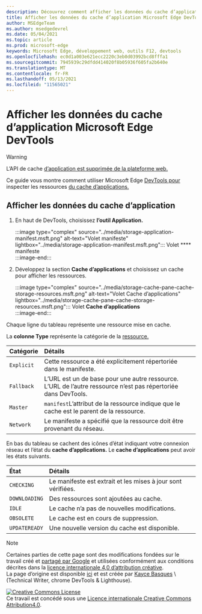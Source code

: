 ```yaml
---
description: Découvrez comment afficher les données du cache d’application à partir du panneau Application de Microsoft Edge DevTools.
title: Afficher les données du cache d’application Microsoft Edge DevTools
author: MSEdgeTeam
ms.author: msedgedevrel
ms.date: 05/04/2021
ms.topic: article
ms.prod: microsoft-edge
keywords: Microsoft Edge, développement web, outils F12, devtools
ms.openlocfilehash: ec0d1a003e621ecc2220c3eb0d03992bcd8fffa1
ms.sourcegitcommit: 7945939c29dfdd414020f8b05936f605fa2b640e
ms.translationtype: MT
ms.contentlocale: fr-FR
ms.lasthandoff: 05/13/2021
ms.locfileid: "11565021"
---
```

<!-- Copyright Kayce Basques 

   Licensed under the Apache License, Version 2.0 (the "License");
   you may not use this file except in compliance with the License.
   You may obtain a copy of the License at

       https://www.apache.org/licenses/LICENSE-2.0

   Unless required by applicable law or agreed to in writing, software
   distributed under the License is distributed on an "AS IS" BASIS,
   WITHOUT WARRANTIES OR CONDITIONS OF ANY KIND, either express or implied.
   See the License for the specific language governing permissions and
   limitations under the License.  -->  
# <a name="view-application-cache-data-with-microsoft-edge-devtools"></a>Afficher les données du cache d’application Microsoft Edge DevTools  

> [!WARNING]
> L’API de cache [d’application est supprimée de la plateforme web.][HTMLStandardOfflineWebApplications]  

<!--todo: Replace [HTMLStandardOfflineWebApplications] with [WebDevAppcacheRemoval].  -->  

Ce guide vous montre comment utiliser Microsoft Edge [DevTools pour][MicrosoftEdgeDevTools] inspecter les ressources [du cache d’applications.][MDNWebAPIsWindowApplicationCache]  

## <a name="view-application-cache-data"></a>Afficher les données du cache d’application  

1.  En haut de DevTools, choisissez **l’outil Application.**  
    
    :::image type="complex" source="../media/storage-application-manifest.msft.png" alt-text="Volet manifeste" lightbox="../media/storage-application-manifest.msft.png":::
       Volet **** manifeste  
    :::image-end:::  

1.  Développez la section **Cache d’applications** et choisissez un cache pour afficher les ressources.  
    
    :::image type="complex" source="../media/storage-cache-pane-cache-storage-resources.msft.png" alt-text="Volet Cache d’applications" lightbox="../media/storage-cache-pane-cache-storage-resources.msft.png":::
       Volet **Cache d’applications**  
    :::image-end:::  

Chaque ligne du tableau représente une ressource mise en cache.  

La **colonne Type** représente la catégorie de la [ressource.][MDNHTMLResourcesInAnApplicationCache]  

| Catégorie | Détails |  
|:--- |:--- |  
| `Explicit` | Cette ressource a été explicitement répertoriée dans le manifeste. |  
| `Fallback` | L’URL est un de base pour une autre ressource.  L’URL de l’autre ressource n’est pas répertoriée dans DevTools. |  
| `Master` | `manifest`L’attribut de la ressource indique que le cache est le parent de la ressource. |  
| `Network` | Le manifeste a spécifié que la ressource doit être provenant du réseau. |  

<!--todo:  replace "Master" phrasing if possible.  -->  

En bas du tableau se cachent des icônes d’état indiquant votre connexion réseau et l’état du **cache d’applications.**  Le **cache d’applications** peut avoir les états suivants.  

| État | Détails |  
|:--- |:--- |  
| `CHECKING` | Le manifeste est extrait et les mises à jour sont vérifiées. |  
| `DOWNLOADING` | Des ressources sont ajoutées au cache. |  
| `IDLE` | Le cache n’a pas de nouvelles modifications. |  
| `OBSOLETE` | Le cache est en cours de suppression. |  
| `UPDATEREADY` |  Une nouvelle version du cache est disponible. |  

<!-- links -->  

[MicrosoftEdgeDevTools]: ../../devtools-guide-chromium/index.md "Microsoft Edge outils de développement (Chromium) | Documents Microsoft"  

[HTMLStandardOfflineWebApplications]: https://html.spec.whatwg.org/multipage/offline.html#offline "Applications Web hors connexion - Html Standard"  

[MDNHTMLResourcesInAnApplicationCache]: https://developer.mozilla.org/docs/Web/HTML/Using_the_application_cache#Resources_in_an_application_cache "Ressources dans un cache d’application | MDN"  
[MDNWebAPIsWindowApplicationCache]: https://developer.mozilla.org/docs/Web/API/Window/applicationCache "Window.applicationCache - Api web | MDN"  

[WebDevAppcacheRemoval]: https://web.dev/appcache-removal "Préparation de la suppression d’AppCache | web.dev"  

> [!NOTE]
> Certaines parties de cette page sont des modifications fondées sur le travail créé et [partagé par Google][GoogleSitePolicies] et utilisées conformément aux conditions décrites dans la [licence internationale 4,0 d’attribution créative][CCA4IL].  
> La page d’origine est disponible [ici](https://developers.google.com/web/tools/chrome-devtools/storage/applicationcache) et est créée par [Kayce Basques][KayceBasques] \ (Technical Writer, chrome DevTools \& Lighthouse\).  

[![Creative Commons License][CCby4Image]][CCA4IL]  
Ce travail est concédé sous une [Licence internationale Creative Commons Attribution4.0][CCA4IL].  

[CCA4IL]: https://creativecommons.org/licenses/by/4.0  
[CCby4Image]: https://i.creativecommons.org/l/by/4.0/88x31.png  
[GoogleSitePolicies]: https://developers.google.com/terms/site-policies  
[KayceBasques]: https://developers.google.com/web/resources/contributors#kayce-basques  
